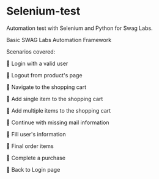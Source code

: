 # Selenium-test

Automation test with Selenium and Python for Swag Labs.


Basic SWAG Labs Automation Framework

Scenarios covered:

	Login with a valid user

	Logout from product's page

	Navigate to the shopping cart

	Add single item to the shopping cart

	Add multiple items to the shopping cart

	Continue with missing mail information

	Fill user's information

	Final order items

	Complete a purchase

	Back to Login page


